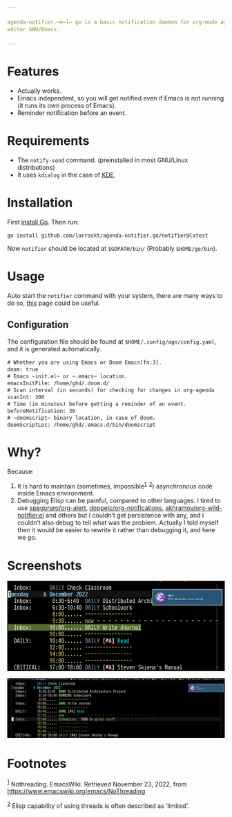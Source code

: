 ```yaml
---

agenda-notifier.̶e̶l̶ go is a basic notification daemon for org-mode agenda, a part of the free software text
editor GNU/Emacs.

---
```



# Features

-   Actually works.
-   Emacs independent, so you will get notified even if Emacs is not running (it
    runs its own process of Emacs).
-   Reminder notification before an event.


# Requirements

-   The `notify-send` command. (preinstalled in most GNU/Linux distributions)
-   It uses `kdialog` in the case of [KDE](https://kde.org/).


# Installation

First [install Go](https://go.dev/doc/install). Then run:

    go install github.com/larraskt/agenda-notifier.go/notifier@latest

Now `notifier` should be located at `$GOPATH/bin/` (Probably `$HOME/go/bin`).


# Usage

Auto start the `notifier` command with your system, there are many ways to do so, [this](https://wiki.archlinux.org/title/autostarting) page
could be useful.


## Configuration

The configuration file should be found at `$HOME/.config/agn/config.yaml`, and
it is generated automatically.

    # Whether you are using Emacs or Doom Emacs[fn:3].
    doom: true
    # Emacs ~init.el~ or ~.emacs~ location.
    emacsInitFile: /home/ghd/.doom.d/
    # Scan interval (in seconds) for checking for changes in org-agenda
    scanInt: 300
    # Time (in minutes) before getting a reminder of an event.
    beforeNotification: 30
    # ~doomscript~ binary location, in case of doom.
    doomScriptLoc: /home/ghd/.emacs.d/bin/doomscript


# Why?

Because:

1.  It is hard to maintain (sometimes, impossible<sup><a id="fnr.1" class="footref" href="#fn.1" role="doc-backlink">1</a></sup><sup>, </sup><sup><a id="fnr.2" class="footref" href="#fn.2" role="doc-backlink">2</a></sup>) asynchronous code inside Emacs environment.
2.  Debugging Elisp can be painful, compared to other languages. I tired to use
    [spegoraro/org-alert](https://github.com/spegoraro/org-alert), [doppelc/org-notifications](https://github.com/doppelc/org-notifications), [akhramov/org-wild-notifier.el](https://github.com/akhramov/org-wild-notifier.el) and others
    but I couldn&rsquo;t get persistence with any, and I couldn&rsquo;t also debug to tell what was the
    problem. Actually I told myself then it would be easier to rewrite it rather
    than debugging it, and here we go.


# Screenshots

![img](examples/reminder.png)

![img](examples/imedite.png)


# Footnotes

<sup><a id="fn.1" href="#fnr.1">1</a></sup> Nothreading. EmacsWiki. Retrieved November 23, 2022, from <https://www.emacswiki.org/emacs/NoThreading>

<sup><a id="fn.2" href="#fnr.2">2</a></sup> Elisp capability of using threads is often described as &rsquo;limited&rsquo;.
